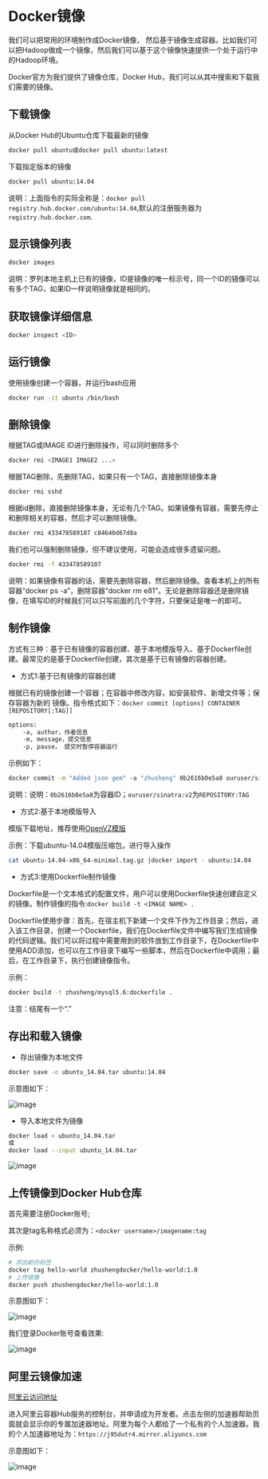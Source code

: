 # Docker镜像

我们可以把常用的环境制作成Docker镜像， 然后基于镜像生成容器。比如我们可以把Hadoop做成一个镜像，然后我们可以基于这个镜像快速提供一个处于运行中的Hadoop环境。

Docker官方为我们提供了镜像仓库，Docker Hub，我们可以从其中搜索和下载我们需要的镜像。

## 下载镜像

从Docker Hub的Ubuntu仓库下载最新的镜像

```bash
docker pull ubuntu或docker pull ubuntu:latest
```

下载指定版本的镜像

```bash
docker pull ubuntu:14.04
```

说明：上面指令的实际全称是：`docker pull registry.hub.docker.com/ubuntu:14.04`,默认的注册服务器为`registry.hub.docker.com`.

## 显示镜像列表

```bash
docker images
```

说明：罗列本地主机上已有的镜像，ID是镜像的唯一标示号，同一个ID的镜像可以有多个TAG，如果ID一样说明镜像就是相同的。

## 获取镜像详细信息

```bash
docker inspect <ID>
```

## 运行镜像

使用镜像创建一个容器，并运行bash应用

```bash
docker run -it ubuntu /bin/bash
```

## 删除镜像

根据TAG或IMAGE ID进行删除操作，可以同时删除多个

```bash
docker rmi <IMAGE1 IMAGE2 ...>
```

根据TAG删除，先删除TAG，如果只有一个TAG，直接删除镜像本身

```bash
docker rmi sshd
```

根据id删除，直接删除镜像本身，无论有几个TAG。如果镜像有容器，需要先停止和删除相关的容器，然后才可以删除镜像。

```bash
docker rmi 433478589107 c84640d67d8a
```

我们也可以强制删除镜像，但不建议使用，可能会造成很多遗留问题。

```bash
docker rmi -f 433478589107
```

说明：如果镜像有容器的话，需要先删除容器，然后删除镜像。查看本机上的所有容器“docker ps -a”，删除容器“docker rm e81”。无论是删除容器还是删除镜像，在填写ID的时候我们可以只写前面的几个字符，只要保证是唯一的即可。

## 制作镜像

方式有三种：基于已有镜像的容器创建、基于本地模版导入、基于Dockerfile创建。最常见的是基于Dockerfile创建，其次是基于已有镜像的容器创建。

- 方式1:基于已有镜像的容器创建

根据已有的镜像创建一个容器；在容器中修改内容，如安装软件、新增文件等；保存容器为新的
镜像。指令格式如下：`docker commit [options] CONTAINER [REPOSITORY[:TAG]]`

```bash
options:
    -a, author，作者信息
    -m,	message，提交信息
    -p, pause， 提交时暂停容器运行
```

示例如下：

```bash
docker commit -m "Added json gem" -a "zhusheng" 0b2616b0e5a8 ouruser/sinatra:v2
```

说明：说明：`0b2616b0e5a8`为容器ID；`ouruser/sinatra:v2`为`REPOSITORY:TAG`

- 方式2:基于本地模版导入

模版下载地址，推荐使用[OpenVZ模版](http://openvz.org/Download/templates/precreated)

示例：下载ubuntu-14.04模版压缩包，进行导入操作

```bash
cat ubuntu-14.04-x86_64-minimal.tag.gz |docker import - ubuntu:14.04
```

- 方式3:使用Dockerfile制作镜像

Dockerfile是一个文本格式的配置文件，用户可以使用Dockerfile快速创建自定义的镜像。制作镜像的指令:`docker build -t <IMAGE NAME> .`

Dockerfile使用步骤：首先，在宿主机下新建一个文件下作为工作目录；然后，进入该工作目录，创建一个Dockerfile，我们在Dockerfile文件中编写我们生成镜像的代码逻辑。我们可以将过程中需要用到的软件放到工作目录下，在Dockerfile中使用ADD添加，也可以在工作目录下编写一些脚本，然后在Dockerfile中调用；最后，在工作目录下，执行创建镜像指令。

示例：

```bash
docker build -t zhusheng/mysql5.6:dockerfile .
```

注意：结尾有一个“.”

## 存出和载入镜像

- 存出镜像为本地文件

```bash
docker save -o ubuntu_14.04.tar ubuntu:14.04
```

示意图如下：

![image](https://raw.githubusercontent.com/zhusheng/blog/master/docker/01.png)

- 导入本地文件为镜像

```bash
docker load < ubuntu_14.04.tar
或
docker load --input ubuntu_14.04.tar
```

![image](https://raw.githubusercontent.com/zhusheng/blog/master/docker/02.png)

## 上传镜像到Docker Hub仓库

首先需要注册Docker账号;

其次是tag名称格式必须为：`<docker username>/imagename:tag`

示例:

```bash
# 添加新的标签
docker tag hello-world zhushengdocker/hello-world:1.0
# 上传镜像
docker push zhushengdocker/hello-world:1.0
```

示意图如下：

![image](https://raw.githubusercontent.com/zhusheng/blog/master/docker/03.png)

我们登录Docker账号查看效果:

![image](https://raw.githubusercontent.com/zhusheng/blog/master/docker/04.png)

## 阿里云镜像加速

[阿里云访问地址](https://cr.console.aliyun.com/cn-hangzhou/instances/mirrors)

进入阿里云容器Hub服务的控制台，并申请成为开发者。点击左侧的加速器帮助页面就会显示你的专属加速器地址。阿里为每个人都给了一个私有的个人加速器。我的个人加速器地址为：`https://j95dutr4.mirror.aliyuncs.com`

示意图如下：

![image](https://raw.githubusercontent.com/zhusheng/blog/master/docker/05.png)